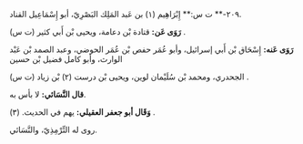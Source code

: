 ٢٠٩-** ت س:** إِبْرَاهِيم (١) بن عَبد المَلِك البَصْرِيّ، أبو إِسْمَاعِيل القناد.

**رَوَى عَن:** قتادة بْن دعامة، ويحيى بْن أَبي كثير (ت س) .

**رَوَى عَنه:** إِسْحَاق بْن أَبي إسرائيل، وأبو عُمَر حفص بْن عُمَر الحوضي، وعبد الصمد بْن عَبْد الوارث، وأبو كامل فضيل بْن حسين

الجحدري، ومحمد بْن سُلَيْمان لوين، ويحيى بْن درست (٢) بْن زياد (ت س) .

**قال النَّسَائي:** لا بأس به.

**وَقَال أبو جعفر العقيلي:** يهم في الحديث. (٣) .

روى له التِّرْمِذِيّ، والنَّسَائي.